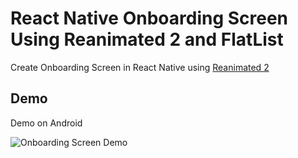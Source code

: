 # React Native Onboarding Screen Using Reanimated 2 and FlatList

Create Onboarding Screen in React Native using [Reanimated 2](https://docs.swmansion.com/react-native-reanimated/docs/fundamentals/getting-started)

## Demo

Demo on Android

![Onboarding Screen Demo](https://github.com/user-attachments/assets/ce21e53e-9da7-4d6f-b9e0-b45431321e97)
